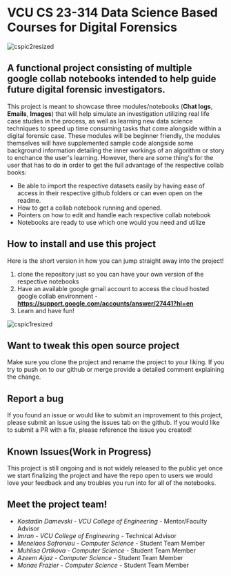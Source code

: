 # VCU CS 23-314 Data Science Based Courses for Digital Forensics

![cspic2resized](https://user-images.githubusercontent.com/55904015/220277076-64ce0f77-f6d7-459f-b3f1-b7c5cb123419.jpg)

## A functional project consisting of multiple google collab notebooks intended to help guide future digital forensic investigators.
This project is meant to showcase three modules/notebooks (__Chat logs__, __Emails__, __Images__) that will help simulate an investigation utilizing real life case studies in the process, as well as learning new data science techniques to  speed up time consuming tasks that come alongside within a digital forensic case. These modules will be beginner friendly, the modules themselves will have supplemented sample code alongside some background information detailing the inner workings of an algorithm or story to enchance the user's learning. However, there are some thing's for the user that has to do in order to get the full advantage of the respective collab books: 

* Be able to import the respective datasets easily by having ease of access in their respective github folders or can even open on the readme.
* How to get a collab notebook running and opened.
* Pointers on how to edit and handle each respective collab notebook
* Notebooks are ready to use which one would you need and utilize 



## How to install and use this project

Here is the short version in how you can jump straight away into the project!

1. clone the repository just so you can have your own version of the respective notebooks
2. Have an available google gmail account to access the cloud hosted google collab environment -__https://support.google.com/accounts/answer/27441?hl=en__
3. Learn and have fun!


![cspic1resized](https://user-images.githubusercontent.com/55904015/220275982-14e52c8a-4bfd-449c-87c5-9a773a4a7096.jpg)

## Want to tweak this open source project

Make sure you clone the project and rename the project to your liking. If you try to push on to our github or merge provide a detailed comment explaining the change.






## Report a bug
If you found an issue or would like to submit an improvement to this project, please submit an issue using the issues tab on the github. If you would like to submit a PR with a fix, please reference the issue you created!


## Known Issues(Work in Progress)

This project is still ongoing and is not widely released to the public yet once we start finalizing the project and have the repo open to users we would love your feedback and any troubles you run into for all of the notebooks.




## Meet the project team!
- *Kostadin Damevski*  - *VCU College of Engineering* - Mentor/Faculty Advisor
- *Imran* - *VCU College of Engineering* - Technical Advisor
- *Menelaos Sofroniou* - *Computer Science* - Student Team Member
- *Muhlisa Ortikova* - *Computer Science* - Student Team Member
- *Azeem Aijaz* - *Computer Science* - Student Team Member
- *Monae Frazier* - *Computer Science* - Student Team Member
